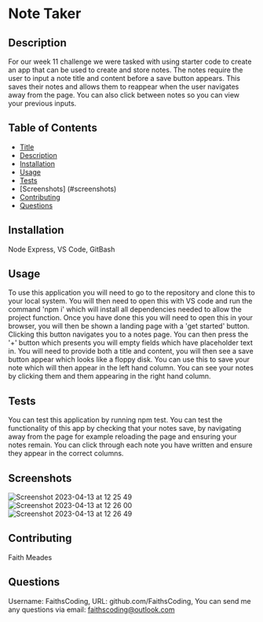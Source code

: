 # Note Taker

## Description

For our week 11 challenge we were tasked with using starter code to create an app that can be used to create and store notes. The notes require the user to input a note title and content before a save button appears. This saves their notes and allows them to reappear when the user navigates away from the page. You can also click between notes so you can view your previous inputs.

## Table of Contents

- [Title](#title)
- [Description](#description)
- [Installation](#installation)
- [Usage](#usage)
- [Tests](#tests)
- [Screenshots] (#screenshots)
- [Contributing](#contributing)
- [Questions](#questions)

## Installation

Node Express, VS Code, GitBash

## Usage

To use this application you will need to go to the repository and clone this to your local system. You will then need to open this with VS code and run the command 'npm i' which will install all dependencies needed to allow the project function. Once you have done this you will need to open this in your browser, you will then be shown a landing page with a 'get started' button. Clicking this button navigates you to a notes page. You can then press the '+' button which presents you will empty fields which have placeholder text in. You will need to provide both a title and content, you will then see a save button appear which looks like a floppy disk. You can use this to save your note which will then appear in the left hand column. You can see your notes by clicking them and them appearing in the right hand column.

## Tests

You can test this application by running npm test. You can test the functionality of this app by checking that your notes save, by navigating away from the page for example reloading the page and ensuring your notes remain. You can click through each note you have written and ensure they appear in the correct columns.

## Screenshots

![Screenshot 2023-04-13 at 12 25 49](https://user-images.githubusercontent.com/122907573/231746516-07dac091-9488-4020-b2c3-77e568e63d25.png)
![Screenshot 2023-04-13 at 12 26 00](https://user-images.githubusercontent.com/122907573/231746511-126c1c49-4bb3-493e-83e7-8d3a38ff2565.png)
![Screenshot 2023-04-13 at 12 26 49](https://user-images.githubusercontent.com/122907573/231746506-7d40936c-1564-40f5-a0dc-f5bafe9c139e.png)

## Contributing

Faith Meades

## Questions

Username: FaithsCoding,
URL: github.com/FaithsCoding,
You can send me any questions via email: faithscoding@outlook.com
